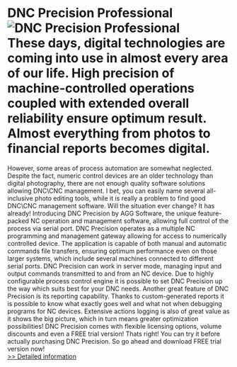 # DNC Precision Professional<br />![DNC Precision Professional](https://mycommerce.akamaized.net/api/pimages/P207779/BIG/207779.JPG)<br />These days, digital technologies are coming into use in almost every area of our life. High precision of machine-controlled operations coupled with extended overall reliability ensure optimum result. Almost everything from photos to financial reports becomes digital.
However, some areas of process automation are somewhat neglected. Despite the fact, numeric control devices are an older technology than digital photography, there are not enough quality software solutions allowing DNC\CNC management. I bet, you can easily name several all-inclusive photo editing tools, while it is really a problem to find good DNC\CNC management software. Will the situation ever change? It has already!
Introducing DNC Precision by AGG Software, the unique feature-packed NC operation and management software, allowing full control of the process via serial port. DNC Precision operates as a multiple NC programming and management gateway allowing for access to numerically controlled device. The application is capable of both manual and automatic commands file transfers, ensuring optimum performance even on those larger systems, which include several machines connected to different serial ports.
DNC Precision can work in server mode, managing input and output commands transmitted to and from an NC device. Due to highly configurable process control engine it is possible to set DNC Precision up the way which suits best for your DNC needs. Another great feature of DNC Precision is its reporting capability. Thanks to custom-generated reports it is possible to know what exactly goes well and what not when debugging programs for NC devices. Extensive actions logging is also of great value as it shows the big picture, which in turn means greater optimization possibilities!
DNC Precision comes with flexible licensing options, volume discounts and even a FREE trial version! Thats right! You can try it before actually purchasing DNC Precision. So go ahead and download FREE trial version now!<br />[>> Detailed information](https://secure.shareit.com/shareit/product.html?productid=207779&affiliateid=200057808)